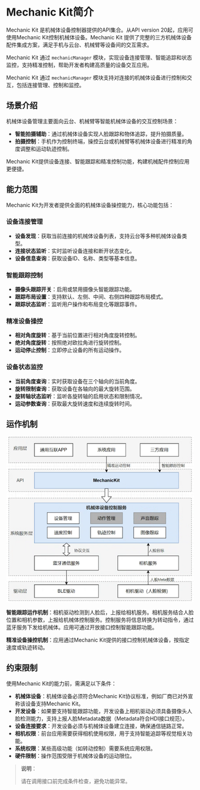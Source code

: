 # Mechanic Kit简介
<!--Kit: Mechanic Kit-->
<!--Subsystem: Mechanic-->
<!--Owner: @hobbycao-->
<!--Designer: @saga2025-->
<!--Tester: @zhaodengqi-->
<!--Adviser: @foryourself-->

Mechanic Kit 是机械体设备控制器提供的API集合。从API version 20起，应用可使用Mechanic Kit控制机械体设备。Mechanic Kit 提供了完整的三方机械体设备配件集成方案，满足手机与云台、机械臂等设备间的交互需求。

Mechanic Kit 通过 `mechanicManager` 模块，实现设备连接管理、智能追踪<!--Del-->和状态监控，支持精准控制<!--Del-->，帮助开发者构建高质量的设备交互应用。

Mechanic Kit 通过 `mechanicManager` 模块支持对连接的机械体设备进行控制和交互，包括连接管理、控制和监控。

## 场景介绍

机械体设备管理主要面向云台、机械臂等智能机械体设备的交互控制场景：

- **智能拍摄辅助**：通过机械体设备实现人脸跟踪和物体追踪，提升拍摄质量。
- **拍摄控制**：手机作为控制终端，操控云台或机械臂等机械体设备进行精准的角度调整和运动轨迹控制。

Mechanic Kit提供设备连接、智能跟踪和精准控制功能，构建机械配件控制应用更便捷。

## 能力范围

Mechanic Kit为开发者提供全面的机械体设备操控能力，核心功能包括：

### 设备连接管理

- **设备发现**：获取当前连接的机械体设备列表，支持云台等多种机械体设备类型。
- **连接状态监听**：实时监听设备连接和断开状态变化。
- **设备信息查询**：获取设备ID、名称、类型等基本信息。

### 智能跟踪控制

- **摄像头跟踪开关**：启用或禁用摄像头智能跟踪功能。
- **跟踪布局设置**：支持默认、左侧、中间、右侧四种跟踪布局模式。
- **跟踪状态监听**：监听用户操作和布局变化等跟踪事件。

<!--Del-->
### 精准设备操控

- **相对角度旋转**：基于当前位置进行相对角度旋转控制。
- **绝对角度旋转**：按照绝对欧拉角进行旋转控制。
- **运动停止控制**：立即停止设备的所有运动操作。
<!--DelEnd-->

### 设备状态监控

- **当前角度查询**：实时获取设备在三个轴向的当前角度。
- **旋转限制查询**：获取设备在各轴向的最大旋转范围。
- **旋转轴状态监听**：监听各旋转轴的启用状态和限制情况。
- **运动参数查询**：获取最大旋转速度和连续旋转时间。

## 运作机制

![原理图](figures/guide_mechanic.png)

**智能跟踪运作机制**：相机驱动检测到人脸后，上报给相机服务。相机服务结合人脸位置和相机参数，上报给机械体控制服务。控制服务将信息转换为转动指令，通过蓝牙服务下发给机械体。应用可通过开放接口控制智能跟踪功能。

**精准设备操控机制**：应用通过Mechanic Kit提供的接口控制机械体设备，按指定速度或轨迹转动。

## 约束限制

使用Mechanic Kit的能力前，需满足以下条件：

- **机械体设备**：机械体设备必须符合Mechanic Kit协议标准，例如厂商已对外宣称该设备支持Mechanic Kit。
- **开发设备**：如果要支持智能跟踪功能，开发设备上相机驱动必须具备摄像头人脸检测能力，支持上报人脸Metadata数据（Metadata符合HDI接口规范）。
- **设备连接要求**：开发设备必须与机械体设备建立连接，确保通信链路正常。
- **相机权限**：前台应用需要获得相机使用权限，用于支持智能追踪等视觉相关功能。
- **系统权限**：某些高级功能（如转动控制）需要系统应用权限。
- **硬件限制**：操作范围受限于机械体设备的运动限位。

> **说明**：
>
> 请在调用接口前完成条件检查，避免功能异常。
